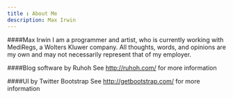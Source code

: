 ```yaml
---
title : About Me
description: Max Irwin
---
```


####Max Irwin
I am a programmer and artist, who is currently working with MediRegs, a Wolters Kluwer company.  All thoughts, words, and opinions are my own and may not necessarily represent that of my employer.

####Blog software by Ruhoh
See http://ruhoh.com/ for more information

####UI by Twitter Bootstrap
See http://getbootstrap.com/ for more information